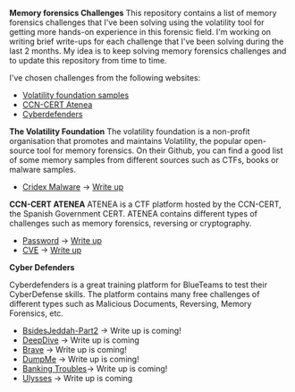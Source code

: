 
**Memory forensics Challenges** 
This repository contains a list of memory forensics challenges that I've been solving using the volatility tool for getting more hands-on experience in this forensic field.  I'm working on writing brief write-ups for each challenge that I've been solving during the last 2 months. My idea is to keep solving memory forensics challenges and to update this repository from time to time.

I've chosen challenges from the following websites:
* [Volatility foundation samples](https://github.com/volatilityfoundation/volatility/wiki/Memory-Samples)
* [CCN-CERT Atenea](https://atenea.ccn-cert.cni.es/)
* [Cyberdefenders](https://cyberdefenders.org/)

   
**The Volatility Foundation**
The volatility foundation is a non-profit organisation that promotes and maintains Volatility, the popular open-source tool for memory forensics. On their Github, you can find a good list of some memory samples from different sources such as CTFs, books or malware samples.

* [Cridex Malware](https://github.com/volatilityfoundation/volatility/wiki/Memory-Samples) -> [Write up](https://github.com/aleprada/memory-forensics-challenges/blob/main/Volatility%20Foundation%20samples/cridex.md)

**CCN-CERT ATENEA** 
ATENEA is a CTF platform hosted by the CCN-CERT, the Spanish Government CERT. ATENEA contains different types of challenges such as memory forensics, reversing or cryptography.

* [Password](https://atenea.ccn-cert.cni.es/challenges?category=retos-2019) -> [Write up](https://github.com/aleprada/memory-forensics-challenges/blob/main/ATENEA/password/password.md)
* [CVE](https://atenea.ccn-cert.cni.es/challenges?category=retos-2018#collapse22) -> [Write up](https://github.com/aleprada/memory-forensics-challenges/blob/main/ATENEA/CVE/cve.md)

**Cyber Defenders**

Cyberdefenders is a great training platform for BlueTeams to test their CyberDefense skills. The platform contains many free challenges of different types such as Malicious Documents, Reversing, Memory Forensics, etc.


* [BsidesJeddah-Part2](https://cyberdefenders.org/blueteam-ctf-challenges/82) -> Write up is coming!
* [DeepDive](https://cyberdefenders.org/blueteam-ctf-challenges/78) -> Write up is coming
* [Brave](https://cyberdefenders.org/blueteam-ctf-challenges/67) -> Write up is coming!
* [DumpMe](https://cyberdefenders.org/blueteam-ctf-challenges/65) -> Write up is coming!
* [Banking Troubles](https://cyberdefenders.org/blueteam-ctf-challenges/43)-> Write up is coming!
* [Ulysses](https://cyberdefenders.org/blueteam-ctf-challenges/41) -> Write up is coming
